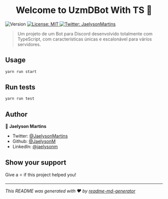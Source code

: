 <h1 align="center">Welcome to UzmDBot With TS 👋</h1>
<p>
  <img alt="Version" src="https://img.shields.io/badge/version-1.50-blue.svg?cacheSeconds=2592000" />
  <a href="#" target="_blank">
    <img alt="License: MIT" src="https://img.shields.io/badge/License-MIT-yellow.svg" />
  </a>
  <a href="https://twitter.com/JaelysonMartins" target="_blank">
    <img alt="Twitter: JaelysonMartins" src="https://img.shields.io/twitter/follow/JaelysonMartins.svg?style=social" />
  </a>
</p>

> Um projeto de um Bot para Discord desenvolvido totalmente com TypeScript, com características únicas e escalonável para vários servidores.

## Usage

```sh
yarn run start
```

## Run tests

```sh
yarn run test
```

## Author

👤 **Jaelyson Martins**

* Twitter: [@JaelysonMartins](https://twitter.com/JaelysonMartins)
* Github: [@JaelysonM](https://github.com/JaelysonM)
* LinkedIn: [@jaelysonm](https://linkedin.com/in/jaelysonm)

## Show your support

Give a ⭐️ if this project helped you!

***
_This README was generated with ❤️ by [readme-md-generator](https://github.com/kefranabg/readme-md-generator)_